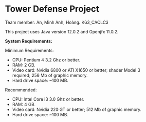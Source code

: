 # Tower Defense Project
Team member: An, Minh Anh, Hoàng. K63_CACLC3

This project uses Java version 12.0.2 and Openjfx 11.0.2.

**System Requirements:**

Minimum Requirements: 
* CPU: Pentium 4 3.2 Ghz or better.
* RAM: 2 GB.
* Video card: Nvidia 6800 or ATI X1650 or better; shader Model 3 required; 256 Mb of graphic memory.
* Hard drive space: ~100 MB.

Recommended:
* CPU: Intel Core i3 3.0 Ghz or better.
* RAM: 4 GB.
* Video card: Nvidia 220 GT or better; 512 Mb of graphic memory.
* Hard drive space: ~100 MB.
